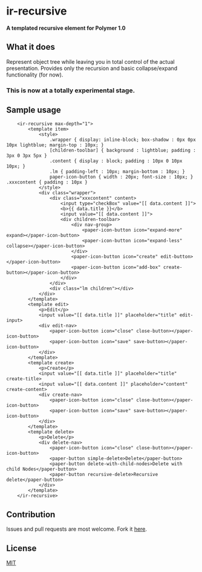 # ir-recursive

**A templated recursive element for Polymer 1.0**

## What it does
Represent object tree while leaving you in total control of the actual presentation. 
Provides only the recursion and basic collapse/expand functionality (for now).

### This is now at a totally experimental stage.

## Sample usage

		<ir-recursive max-depth="1">
			<template item> 
				<style>
					.wrapper { display: inline-block; box-shadow : 0px 0px 10px lightblue; margin-top : 10px; }
					[children-toolbar] { background : lightblue; padding : 3px 0 3px 5px }
					.content { display : block; padding : 10px 0 10px 10px; }
					.lm { padding-left : 10px; margin-bottom : 10px; }
					paper-icon-button { width : 20px; font-size : 10px; } .xxxcontent { padding : 10px }
				</style>
				<div class="wrapper">
					<div class="xxxcontent" content>
						<input type="checkBox" value="[[ data.content ]]">
						<b>{{ data.title }}</b>
						<input value="[[ data.content ]]">
						<div children-toolbar>
							<div nav-group>
								<paper-icon-button icon="expand-more" expand></paper-icon-button>
								<paper-icon-button icon="expand-less" collapse></paper-icon-button>
							</div>
							<paper-icon-button icon="create" edit-button></paper-icon-button>
							<paper-icon-button icon="add-box" create-button></paper-icon-button>
						</div>
					</div>
					<div class="lm children"></div>
				</div>
			</template>
			<template edit>
				<p>Edit</p>
				<input value="[[ data.title ]]" placeholder="title" edit-input>
				<div edit-nav>
					<paper-icon-button icon="close" close-button></paper-icon-button>
					<paper-icon-button icon="save" save-button></paper-icon-button>
				</div>
			</template>
			<template create>
				<p>Create</p>
				<input value="[[ data.title ]]" placeholder="title" create-title>
				<input value="[[ data.content ]]" placeholder="content" create-content>
				<div create-nav>
					<paper-icon-button icon="close" close-button></paper-icon-button>
					<paper-icon-button icon="save" save-button></paper-icon-button>
				</div>
			</template>
			<template delete>
				<p>Delete</p>
				<div delete-nav>
					<paper-icon-button icon="close" close-button></paper-icon-button>
					<paper-button simple-delete>Delete</paper-button>
					<paper-button delete-with-child-nodes>Delete with child Nodes</paper-button>
					<paper-button recursive-delete>Recursive delete</paper-button>
				</div>
			</template>
		</ir-recursive>

## Contribution
Issues and pull requests are most welcome. Fork it [here](https://github.com/IgorRubinovich/ir-textarea).

## License
[MIT](http://opensource.org/licenses/MIT) 

